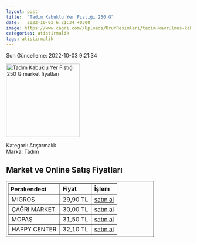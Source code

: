 ```yaml
---
layout: post
title:  "Tadım Kabuklu Yer Fıstığı 250 G"
date:   2022-10-03 6:21:34 +0300
image: https://www.cagri.com//Uploads/UrunResimleri/tadim-kavrulmus-kabuklu-yer-fistigi-25-f75-b6.jpg
categories: atistirmalik
tags: atistirmalik
---
```


Son Güncelleme: 2022-10-03 9:21:34

<img src="https://www.cagri.com//Uploads/UrunResimleri/tadim-kavrulmus-kabuklu-yer-fistigi-25-f75-b6.jpg" width="200" alt="Tadım Kabuklu Yer Fıstığı 250 G market fiyatları" />

Kategori: Atıştırmalık
<br />
Marka: Tadım

<h2>Market ve Online Satış Fiyatları</h2>

<table border="1" style="padding: 5px;width:80%;">
  <tr>
    <td style="padding: 5px;"><strong>Perakendeci</strong></td>
    <td><strong>Fiyat</strong></td>
    <td><strong>İşlem</strong></td>
  </tr>
  <tr>
              <td title="Migros">MIGROS</td>
              <td>29,90 TL</td>
              <td><a title="Migros" target="_blank" href="https://www.migros.com.tr/tadim-kabuklu-yer-fistigi-250-g-p-7b8e81">satın al</a></td>
            </tr><tr>
              <td title="Çağrı Market">ÇAĞRI MARKET</td>
              <td>30,00 TL</td>
              <td><a title="Çağrı Market" target="_blank" href="https://www.cagri.com/tadim-kavrulmus-kabuklu-yer-fistigi-250-gr">satın al</a></td>
            </tr><tr>
              <td title="Mopaş">MOPAŞ</td>
              <td>31,50 TL</td>
              <td><a title="Mopaş" target="_blank" href="https://www.mopas.com.tr/tadim-kabuklu-fistik-250-gr/p/367174">satın al</a></td>
            </tr><tr>
              <td title="Happy Center">HAPPY CENTER</td>
              <td>32,10 TL</td>
              <td><a title="Happy Center" target="_blank" href="https://www.happycenter.com.tr/Tadim_250_Gr_Kabuklu_Yer_Fistigi">satın al</a></td>
            </tr>
</table>

